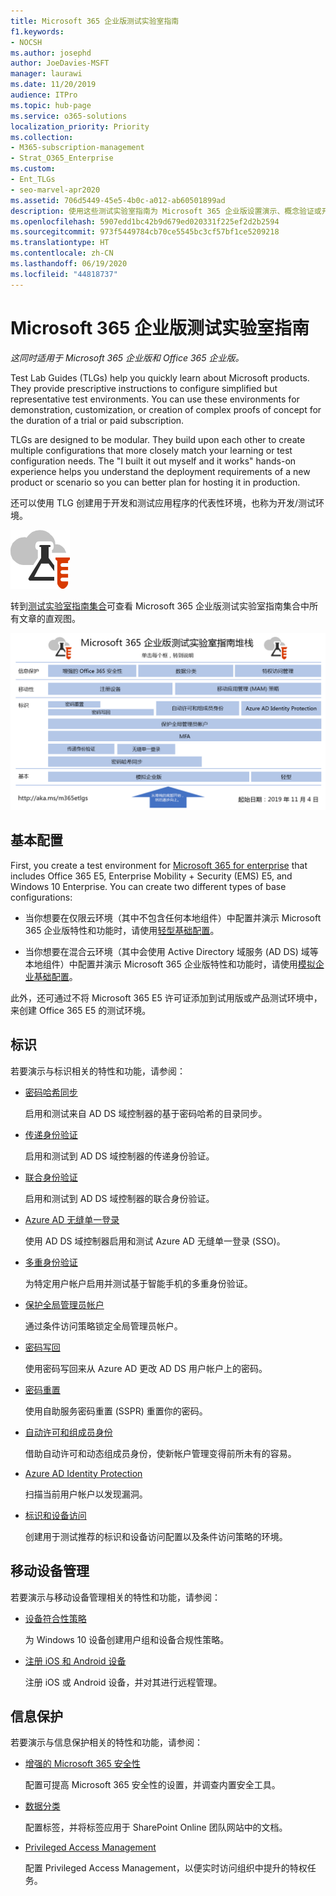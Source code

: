 ```yaml
---
title: Microsoft 365 企业版测试实验室指南
f1.keywords:
- NOCSH
ms.author: josephd
author: JoeDavies-MSFT
manager: laurawi
ms.date: 11/20/2019
audience: ITPro
ms.topic: hub-page
ms.service: o365-solutions
localization_priority: Priority
ms.collection:
- M365-subscription-management
- Strat_O365_Enterprise
ms.custom:
- Ent_TLGs
- seo-marvel-apr2020
ms.assetid: 706d5449-45e5-4b0c-a012-ab60501899ad
description: 使用这些测试实验室指南为 Microsoft 365 企业版设置演示、概念验证或开发/测试环境。
ms.openlocfilehash: 5907edd1bc42b9d679ed020331f225ef2d2b2594
ms.sourcegitcommit: 973f5449784cb70ce5545bc3cf57bf1ce5209218
ms.translationtype: HT
ms.contentlocale: zh-CN
ms.lasthandoff: 06/19/2020
ms.locfileid: "44818737"
---
```

# <a name="microsoft-365-for-enterprise-test-lab-guides"></a>Microsoft 365 企业版测试实验室指南

*这同时适用于 Microsoft 365 企业版和 Office 365 企业版。*

Test Lab Guides (TLGs) help you quickly learn about Microsoft products. They provide prescriptive instructions to configure simplified but representative test environments. You can use these environments for demonstration, customization, or creation of complex proofs of concept for the duration of a trial or paid subscription. 

TLGs are designed to be modular. They build upon each other to create multiple configurations that more closely match your learning or test configuration needs. The "I built it out myself and it works" hands-on experience helps you understand the deployment requirements of a new product or scenario so you can better plan for hosting it in production.

还可以使用 TLG 创建用于开发和测试应用程序的代表性环境，也称为开发/测试环境。
  
![Microsoft 云测试实验室指南](../media/m365-enterprise-test-lab-guides/cloud-tlg-icon.png)

转到[测试实验室指南集合](../media/m365-enterprise-test-lab-guides/Microsoft365EnterpriseTLGStack.pdf)可查看 Microsoft 365 企业版测试实验室指南集合中所有文章的直观图。

[![Microsoft 365 企业版测试实验室指南堆栈](../media/m365-enterprise-test-lab-guides/microsoft-365-enterprise-tlg-stack.png)](../media/m365-enterprise-test-lab-guides/Microsoft365EnterpriseTLGStack.pdf)

## <a name="base-configuration"></a>基本配置

First, you create a test environment for [Microsoft 365 for enterprise](https://docs.microsoft.com/microsoft-365-enterprise/) that includes Office 365 E5, Enterprise Mobility + Security (EMS) E5, and Windows 10 Enterprise. You can create two different types of base configurations:

- 当你想要在仅限云环境（其中不包含任何本地组件）中配置并演示 Microsoft 365 企业版特性和功能时，请使用[轻型基础配置](lightweight-base-configuration-microsoft-365-enterprise.md)。

- 当你想要在混合云环境（其中会使用 Active Directory 域服务 (AD DS) 域等本地组件）中配置并演示 Microsoft 365 企业版特性和功能时，请使用[模拟企业基础配置](simulated-ent-base-configuration-microsoft-365-enterprise.md)。

此外，还可通过不将 Microsoft 365 E5 许可证添加到试用版或产品测试环境中，来创建 Office 365 E5 的测试环境。
    
## <a name="identity"></a>标识

若要演示与标识相关的特性和功能，请参阅：

- [密码哈希同步](password-hash-sync-m365-ent-test-environment.md)
  
   启用和测试来自 AD DS 域控制器的基于密码哈希的目录同步。

- [传递身份验证](pass-through-auth-m365-ent-test-environment.md)
  
   启用和测试到 AD DS 域控制器的传递身份验证。

- [联合身份验证](federated-identity-for-your-office-365-dev-test-environment.md)
  
   启用和测试到 AD DS 域控制器的联合身份验证。

- [Azure AD 无缝单一登录](single-sign-on-m365-ent-test-environment.md)
  
   使用 AD DS 域控制器启用和测试 Azure AD 无缝单一登录 (SSO)。

- [多重身份验证](multi-factor-authentication-microsoft-365-test-environment.md)
  
   为特定用户帐户启用并测试基于智能手机的多重身份验证。

- [保护全局管理员帐户](protect-global-administrator-accounts-microsoft-365-test-environment.md)
 
   通过条件访问策略锁定全局管理员帐户。

- [密码写回](password-writeback-m365-ent-test-environment.md)

   使用密码写回来从 Azure AD 更改 AD DS 用户帐户上的密码。

- [密码重置](password-reset-m365-ent-test-environment.md)

   使用自助服务密码重置 (SSPR) 重置你的密码。

- [自动许可和组成员身份](automate-licenses-group-membership-microsoft-365-test-environment.md)

   借助自动许可和动态组成员身份，使新帐户管理变得前所未有的容易。

- [Azure AD Identity Protection](azure-ad-identity-protection-microsoft-365-test-environment.md)

   扫描当前用户帐户以发现漏洞。

- [标识和设备访问](identity-device-access-m365-test-environment.md)

   创建用于测试推荐的标识和设备访问配置以及条件访问策略的环境。


## <a name="mobile-device-management"></a>移动设备管理

若要演示与移动设备管理相关的特性和功能，请参阅：

- [设备符合性策略](mam-policies-for-your-microsoft-365-enterprise-dev-test-environment.md)
    
   为 Windows 10 设备创建用户组和设备合规性策略。
    
- [注册 iOS 和 Android 设备](enroll-ios-and-android-devices-in-your-microsoft-enterprise-365-dev-test-environ.md)
   
   注册 iOS 或 Android 设备，并对其进行远程管理。


## <a name="information-protection"></a>信息保护

若要演示与信息保护相关的特性和功能，请参阅：

- [增强的 Microsoft 365 安全性](increased-o365-security-microsoft-365-enterprise-dev-test-environment.md)
    
   配置可提高 Microsoft 365 安全性的设置，并调查内置安全工具。
  
- [数据分类](data-classification-microsoft-365-enterprise-dev-test-environment.md)
    
   配置标签，并将标签应用于 SharePoint Online 团队网站中的文档。
    
- [Privileged Access Management](privileged-access-microsoft-365-enterprise-dev-test-environment.md)
    
   配置 Privileged Access Management，以便实时访问组织中提升的特权任务。


